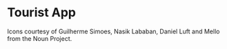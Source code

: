 # Tourist App

Icons courtesy of Guilherme Simoes, Nasik Lababan, Daniel Luft and Mello from the Noun Project.
